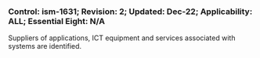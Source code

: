 ### Control: ism-1631; Revision: 2; Updated: Dec-22; Applicability: ALL; Essential Eight: N/A
<p>Suppliers of applications, ICT equipment and services associated with systems are identified.</p>